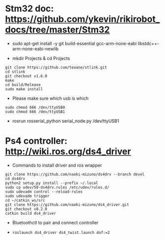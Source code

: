# Stm32 doc: https://github.com/ykevin/rikirobot_docs/tree/master/Stm32
- sudo apt-get install -y git build-essential gcc-arm-none-eabi libstdc++-arm-none-eabi-newlib

- mkdir Projects & cd Projects
````
git clone https://github.com/texane/stlink.git
cd stlink
git checkout v1.6.0
make
cd build/Release
sudo make install
````

- Please make sure which usb is which
````
sudo chmod 666 /dev/ttyUSB0
sudo chmod 666 /dev/ttyUSB1
````

- rosrun rosserial_python serial_node.py /dev/ttyUSB1

# Ps4 controller: http://wiki.ros.org/ds4_driver
- Commands to install driver and ros wrapper
````
git clone https://github.com/naoki-mizuno/ds4drv --branch devel
cd ds4drv
python2 setup.py install --prefix ~/.local
sudo cp udev/50-ds4drv.rules /etc/udev/rules.d/
sudo udevadm control --reload-rules
sudo udevadm trigger
cd ~/catkin_ws/src
git clone https://github.com/naoki-mizuno/ds4_driver.git
git checkout v0.2.0
catkin build ds4_driver
````

- Bluetoothctl to pair and connect controller

- `roslaunch ds4_driver ds4_twist.launch dof:=2`


